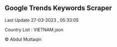 

## Google Trends Keywords Scraper 
 
Last Update 27-03-2023 , 05:33:05

Country List :
VIETNAM.json



© Abdul Muttaqin 
